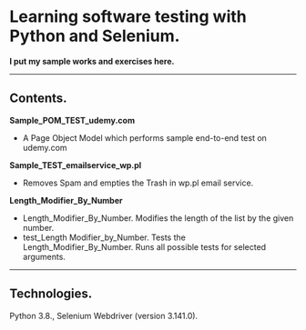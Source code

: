 # Learning software testing with Python and Selenium.
**I put my sample works and exercises here.**

---

## Contents.
**Sample_POM_TEST_udemy.com**
- A Page Object Model which performs sample end-to-end test on udemy.com

**Sample_TEST_emailservice_wp.pl**
- Removes Spam and empties the Trash in wp.pl email service.

**Length_Modifier_By_Number**
- Length_Modifier_By_Number.
Modifies the length of the list by the given number.
- test_Length Modifier_by_Number.
Tests the Length_Modifier_By_Number. Runs all possible tests for selected arguments.

---

## Technologies.
Python 3.8.,
Selenium Webdriver (version 3.141.0).
